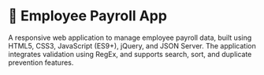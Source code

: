 # 🧾 Employee Payroll App

A responsive web application to manage employee payroll data, built using HTML5, CSS3, JavaScript (ES9+), jQuery, and JSON Server. The application integrates validation using RegEx, and supports search, sort, and duplicate prevention features.
